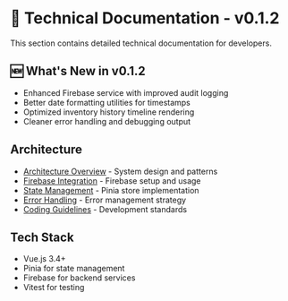 # 🔧 Technical Documentation - v0.1.2

This section contains detailed technical documentation for developers.

## 🆕 What's New in v0.1.2
- Enhanced Firebase service with improved audit logging
- Better date formatting utilities for timestamps
- Optimized inventory history timeline rendering
- Cleaner error handling and debugging output

## Architecture

- [Architecture Overview](./architecture.md) - System design and patterns
- [Firebase Integration](./firebase-integration.md) - Firebase setup and usage
- [State Management](./state-management.md) - Pinia store implementation
- [Error Handling](./error-handling.md) - Error management strategy
- [Coding Guidelines](./coding-guidelines.md) - Development standards

## Tech Stack

- Vue.js 3.4+
- Pinia for state management
- Firebase for backend services
- Vitest for testing
